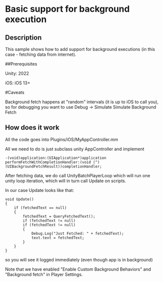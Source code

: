 # Basic support for background execution


## Description

This sample shows how to add support for background executions (in this case - fetching data from internet).


##Prerequisites

Unity: 2022

iOS: iOS 13+


#Caveats

Background fetch happens at "random" intervals (it is up to iOS to call you), so for debugging you want to use Debug -> Simulate Simulate Background Fetch


## How does it work

All the code goes into Plugins/iOS/MyAppController.mm

All we need to do is just subclass unity AppController and implement

	-(void)application:(UIApplication*)application performFetchWithCompletionHandler:(void (^)(UIBackgroundFetchResult))completionHandler;


After fetching data, we do call UnityBatchPlayerLoop which will run one unity loop iteration, which will in turn call Update on scripts.

In our case Update looks like that:

	void Update()
	{
		if (fetchedText == null)
		{
			fetchedText = QueryFetchedText();
			if (fetchedText != null)
			if (fetchedText != null)
			{
				Debug.Log("Just Fetched: " + fetchedText);
				text.text = fetchedText;
			}
		}
	}

so you will see it logged immediately (even though app is in background)

Note that we have enabled "Enable Custom Background Behaviors" and "Background fetch" in Player Settings.
